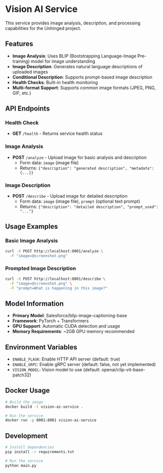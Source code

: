 # Vision AI Service

This service provides image analysis, description, and processing capabilities for the Unhinged project.

## Features

- **Image Analysis**: Uses BLIP (Bootstrapping Language-Image Pre-training) model for image understanding
- **Image Description**: Generates natural language descriptions of uploaded images
- **Conditional Description**: Supports prompt-based image description
- **Health Checks**: Built-in health monitoring
- **Multi-format Support**: Supports common image formats (JPEG, PNG, GIF, etc.)

## API Endpoints

### Health Check
- **GET** `/health` - Returns service health status

### Image Analysis
- **POST** `/analyze` - Upload image for basic analysis and description
  - Form data: `image` (image file)
  - Returns: `{"description": "generated description", "metadata": {...}}`

### Image Description
- **POST** `/describe` - Upload image for detailed description
  - Form data: `image` (image file), `prompt` (optional text prompt)
  - Returns: `{"description": "detailed description", "prompt_used": "..."}`

## Usage Examples

### Basic Image Analysis
```bash
curl -X POST http://localhost:8001/analyze \
  -F "image=@screenshot.png"
```

### Prompted Image Description
```bash
curl -X POST http://localhost:8001/describe \
  -F "image=@screenshot.png" \
  -F "prompt=What is happening in this image?"
```

## Model Information

- **Primary Model**: Salesforce/blip-image-captioning-base
- **Framework**: PyTorch + Transformers
- **GPU Support**: Automatic CUDA detection and usage
- **Memory Requirements**: ~2GB GPU memory recommended

## Environment Variables

- `ENABLE_FLASK`: Enable HTTP API server (default: true)
- `ENABLE_GRPC`: Enable gRPC server (default: false, not yet implemented)
- `VISION_MODEL`: Vision model to use (default: openai/clip-vit-base-patch32)

## Docker Usage

```bash
# Build the image
docker build -t vision-ai-service .

# Run the service
docker run -p 8001:8001 vision-ai-service
```

## Development

```bash
# Install dependencies
pip install -r requirements.txt

# Run the service
python main.py
```
